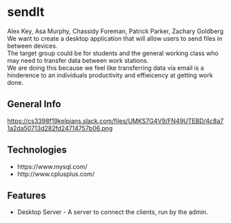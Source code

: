 # sendIt
Alex Key, Asa Murphy, Chassidy Foreman, Patrick Parker, Zachary Goldberg<br>
We want to create a desktop application that will allow users to send files in between devices.<br>
The target group could be for students and the general working class who may need to transfer data between work stations.<br>
We are doing this because we feel like transferring data via email is a hinderence to an individuals productivity and effieicency at getting work done.<br>

## General Info
https://cs3398f19kelpians.slack.com/files/UMKS7G4V9/FN49UTEBD/4c8a71a2da50713d282fd24714757b06.png <!--Application logo -->

## Technologies
<ul>
  <li>https://www.mysql.com/</li>
  <li>http://www.cplusplus.com/</li>
</ul>

## Features
<ul>
  <li>Desktop Server - A server to connect the clients, run by the admin.</li>
</ul>
